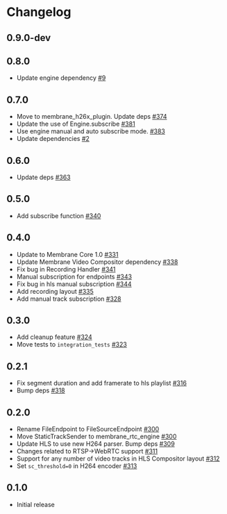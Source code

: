 # Changelog

## 0.9.0-dev

## 0.8.0
* Update engine dependency [#9](https://github.com/fishjam-cloud/membrane_rtc_engine/pull/9)

## 0.7.0
* Move to membrane_h26x_plugin. Update deps [#374](https://github.com/jellyfish-dev/membrane_rtc_engine/pull/374)
* Update the use of Engine.subscribe [#381](https://github.com/jellyfish-dev/membrane_rtc_engine/pull/381)
* Use engine manual and auto subscribe mode. [#383](https://github.com/jellyfish-dev/membrane_rtc_engine/pull/383)
* Update dependencies [#2](https://github.com/fishjam-cloud/membrane_rtc_engine/pull/2)

## 0.6.0
* Update deps [#363](https://github.com/jellyfish-dev/membrane_rtc_engine/pull/363)

## 0.5.0
* Add subscribe function [#340](https://github.com/jellyfish-dev/membrane_rtc_engine/pull/340)

## 0.4.0
* Update to Membrane Core 1.0 [#331](https://github.com/jellyfish-dev/membrane_rtc_engine/pull/331)
* Update Membrane Video Compositor dependency [#338](https://github.com/jellyfish-dev/membrane_rtc_engine/pull/338)
* Fix bug in Recording Handler [#341](https://github.com/jellyfish-dev/membrane_rtc_engine/pull/341)
* Manual subscription for endpoints [#343](https://github.com/jellyfish-dev/membrane_rtc_engine/pull/343)
* Fix bug in hls manual subscription [#344](https://github.com/jellyfish-dev/membrane_rtc_engine/pull/344)
* Add recording layout [#335](https://github.com/jellyfish-dev/membrane_rtc_engine/pull/335)
* Add manual track subscription [#328](https://github.com/jellyfish-dev/membrane_rtc_engine/pull/328)

## 0.3.0
* Add cleanup feature [#324](https://github.com/jellyfish-dev/membrane_rtc_engine/pull/324)
* Move tests to `integration_tests` [#323](https://github.com/jellyfish-dev/membrane_rtc_engine/pull/323)

## 0.2.1
* Fix segment duration and add framerate to hls playlist [#316](https://github.com/jellyfish-dev/membrane_rtc_engine/pull/316)
* Bump deps [#318](https://github.com/jellyfish-dev/membrane_rtc_engine/pull/318)

## 0.2.0
* Rename FileEndpoint to FileSourceEndpoint [#300](https://github.com/jellyfish-dev/membrane_rtc_engine/pull/300/)
* Move StaticTrackSender to membrane_rtc_engine [#300](https://github.com/jellyfish-dev/membrane_rtc_engine/pull/300/)
* Update HLS to use new H264 parser. Bump deps [#309](https://github.com/jellyfish-dev/membrane_rtc_engine/pull/309)
* Changes related to RTSP->WebRTC support [#311](https://github.com/jellyfish-dev/membrane_rtc_engine/pull/311)
* Support for any number of video tracks in HLS Compositor layout [#312](https://github.com/jellyfish-dev/membrane_rtc_engine/pull/312)
* Set `sc_threshold=0` in H264 encoder [#313](https://github.com/jellyfish-dev/membrane_rtc_engine/pull/313)

## 0.1.0
* Initial release
